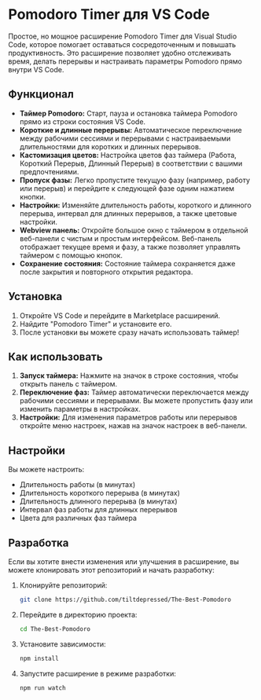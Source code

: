 # Pomodoro Timer для VS Code

Простое, но мощное расширение Pomodoro Timer для Visual Studio Code, которое помогает оставаться сосредоточенным и повышать продуктивность. Это расширение позволяет удобно отслеживать время, делать перерывы и настраивать параметры Pomodoro прямо внутри VS Code.

## Функционал

- **Таймер Pomodoro:** Старт, пауза и остановка таймера Pomodoro прямо из строки состояния VS Code.
- **Короткие и длинные перерывы:** Автоматическое переключение между рабочими сессиями и перерывами с настраиваемыми длительностями для коротких и длинных перерывов.
- **Кастомизация цветов:** Настройка цветов фаз таймера (Работа, Короткий Перерыв, Длинный Перерыв) в соответствии с вашими предпочтениями.
- **Пропуск фазы:** Легко пропустите текущую фазу (например, работу или перерыв) и перейдите к следующей фазе одним нажатием кнопки.
- **Настройки:** Изменяйте длительность работы, короткого и длинного перерыва, интервал для длинных перерывов, а также цветовые настройки.
- **Webview панель:** Откройте большое окно с таймером в отдельной веб-панели с чистым и простым интерфейсом. Веб-панель отображает текущее время и фазу, а также позволяет управлять таймером с помощью кнопок.
- **Сохранение состояния:** Состояние таймера сохраняется даже после закрытия и повторного открытия редактора.

## Установка

1. Откройте VS Code и перейдите в Marketplace расширений.
2. Найдите "Pomodoro Timer" и установите его.
3. После установки вы можете сразу начать использовать таймер!

## Как использовать

1. **Запуск таймера:** Нажмите на значок в строке состояния, чтобы открыть панель с таймером.
2. **Переключение фаз:** Таймер автоматически переключается между рабочими сессиями и перерывами. Вы можете пропустить фазу или изменить параметры в настройках.
3. **Настройки:** Для изменения параметров работы или перерывов откройте меню настроек, нажав на значок настроек в веб-панели.

## Настройки

Вы можете настроить:
- Длительность работы (в минутах)
- Длительность короткого перерыва (в минутах)
- Длительность длинного перерыва (в минутах)
- Интервал фаз работы для длинных перерывов
- Цвета для различных фаз таймера

## Разработка

Если вы хотите внести изменения или улучшения в расширение, вы можете клонировать этот репозиторий и начать разработку:

1. Клонируйте репозиторий:
   ```bash
   git clone https://github.com/tiltdepressed/The-Best-Pomodoro
2. Перейдите в директорию проекта:
    ```bash
    cd The-Best-Pomodoro
3. Установите зависимости:
    ```bash
    npm install
4. Запустите расширение в режиме разработки:
    ```bash
    npm run watch
